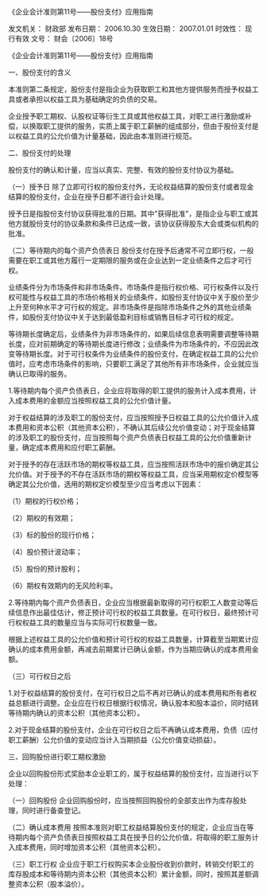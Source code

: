 
	
		
	
《企业会计准则第11号——股份支付》应用指南
	
	
发文机关：	财政部
发布日期：	2006.10.30
生效日期：	2007.01.01
时效性：	现行有效
文号：	财会〔2006〕18号
	
	

	
	

	
	

《企业会计准则第11号——股份支付》应用指南

一、股份支付的含义

本准则第二条规定，股份支付是指企业为获取职工和其他方提供服务而授予权益工具或者承担以权益工具为基础确定的负债的交易。

企业授予职工期权、认股权证等衍生工具或其他权益工具，对职工进行激励或补偿，以换取职工提供的服务，实质上属于职工薪酬的组成部分，但由于股份支付是以权益工具的公允价值为计量基础，因此由本准则进行规范。

二、股份支付的处理

股份支付的确认和计量，应当以真实、完整、有效的股份支付协议为基础。

（一）授予日
除了立即可行权的股份支付外，无论权益结算的股份支付或者现金结算的股份支付，企业在授予日都不进行会计处理。

授予日是指股份支付协议获得批准的日期。其中"获得批准"，是指企业与职工或其他方就股份支付的协议条款和条件已达成一致，该协议获得股东大会或类似机构的批准。

（二）等待期内的每个资产负债表日
股份支付在授予后通常不可立即行权，一般需要在职工或其他方履行一定期限的服务或在企业达到一定业绩条件之后才可行权。

业绩条件分为市场条件和非市场条件。市场条件是指行权价格、可行权条件以及行权可能性与权益工具的市场价格相关的业绩条件，如股份支付协议中关于股价至少上升至何种水平才可行权的规定。非市场条件是指除市场条件之外的其他业绩条件，如股份支付协议中关于达到最低盈利目标或销售目标才可行权的规定。

等待期长度确定后，业绩条件为非市场条件的，如果后续信息表明需要调整等待期长度，应对前期确定的等待期长度进行修改；业绩条件为市场条件的，不应因此改变等待期长度。对于可行权条件为业绩条件的股份支付，在确定权益工具的公允价值时，应考虑市场条件的影响，只要职工满足了其他所有非市场条件，企业就应当确认已取得的服务。

1.等待期内每个资产负债表日，企业应将取得的职工提供的服务计入成本费用，计入成本费用的金额应当按照权益工具的公允价值计量。

对于权益结算的涉及职工的股份支付，应当按照授予日权益工具的公允价值计入成本费用和资本公积（其他资本公积），不确认其后续公允价值变动；对于现金结算的涉及职工的股份支付，应当按照每个资产负债表日权益工具的公允价值重新计量，确定成本费用和应付职工薪酬。

对于授予的存在活跃市场的期权等权益工具，应当按照活跃市场中的报价确定其公允价值。对于授予的不存在活跃市场的期权等权益工具，应当采用期权定价模型等确定其公允价值，选用的期权定价模型至少应当考虑以下因素：

（1）期权的行权价格；

（2）期权的有效期；

（3）标的股份的现行价格；

（4）股价预计波动率；

（5）股份的预计股利；

（6）期权有效期内的无风险利率。

2.等待期内每个资产负债表日，企业应当根据最新取得的可行权职工人数变动等后续信息作出最佳估计，修正预计可行权的权益工具数量。在可行权日，最终预计可行权权益工具的数量应当与实际可行权数量一致。

根据上述权益工具的公允价值和预计可行权的权益工具数量，计算截至当期累计应确认的成本费用金额，再减去前期累计已确认金额，作为当期应确认的成本费用金额。

（三）可行权日之后

1.对于权益结算的股份支付，在可行权日之后不再对已确认的成本费用和所有者权益总额进行调整。企业应在行权日根据行权情况，确认股本和股本溢价，同时结转等待期内确认的资本公积（其他资本公积）。

2.对于现金结算的股份支付，企业在可行权日之后不再确认成本费用，负债（应付职工薪酬）公允价值的变动应当计入当期损益（公允价值变动损益）。

三、回购股份进行职工期权激励

企业以回购股份形式奖励本企业职工的，属于权益结算的股份支付，应当进行以下处理：

（一）回购股份 企业回购股份时，应当按照回购股份的全部支出作为库存股处理，同时进行备查登记。

（二）确认成本费用 按照本准则对职工权益结算股份支付的规定，企业应当在等待期内每个资产负债表日按照权益工具在授予日的公允价值，将取得的职工服务计入成本费用，同时增加资本公积（其他资本公积）。

（三）职工行权 企业应于职工行权购买本企业股份收到价款时，转销交付职工的库存股成本和等待期内资本公积（其他资本公积）累计金额，同时，按照其差额调整资本公积（股本溢价）。
